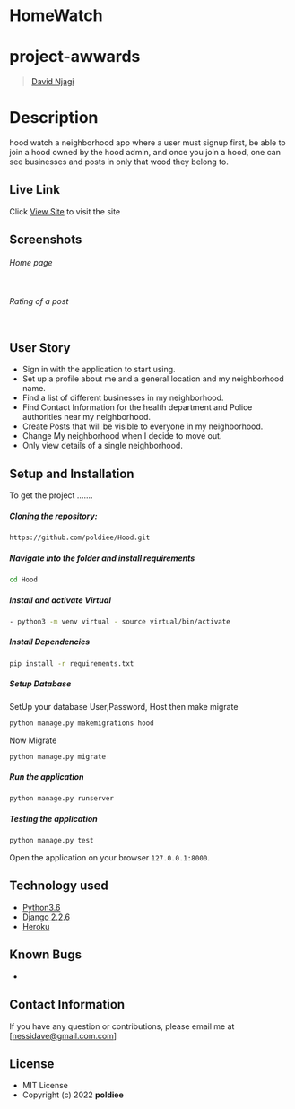 # HomeWatch
# project-awwards

>[David Njagi](https://github.com/poldiee)  
  
# Description  
hood watch a neighborhood app where a user must signup first, be able to join a hood owned by the hood admin, and once you 
join a hood, one can see businesses and posts in only that wood they belong to. 
##  Live Link  
 Click [View Site]()  to visit the site

## Screenshots 
###### Home page

<img src="">

 ###### Rating of a post
 <img src=""> 



## User Story  

* Sign in with the application to start using.
* Set up a profile about me and a general location and my neighborhood name.
* Find a list of different businesses in my neighborhood.
* Find Contact Information for the health department and Police authorities near my neighborhood.
* Create Posts that will be visible to everyone in my neighborhood.
* Change My neighborhood when I decide to move out.
* Only view details of a single neighborhood.

## Setup and Installation  
To get the project .......  

##### Cloning the repository:  
 ```bash 
https://github.com/poldiee/Hood.git
```
##### Navigate into the folder and install requirements  
 ```bash 
cd Hood 
```
##### Install and activate Virtual  
 ```bash 
- python3 -m venv virtual - source virtual/bin/activate  
```  
##### Install Dependencies  
 ```bash 
 pip install -r requirements.txt 
```  
 ##### Setup Database  
  SetUp your database User,Password, Host then make migrate  
 ```bash 
python manage.py makemigrations hood
 ``` 
 Now Migrate  
 ```bash 
 python manage.py migrate 
```
##### Run the application  
 ```bash 
 python manage.py runserver 
``` 
##### Testing the application  
 ```bash 
 python manage.py test 
```
Open the application on your browser `127.0.0.1:8000`.  


## Technology used  

* [Python3.6](https://www.python.org/)  
* [Django 2.2.6]()  
* [Heroku](https://heroku.com)  


## Known Bugs  
*  

## Contact Information   
If you have any question or contributions, please email me at [nessidave@gmail.com.com]  

## License 

* MIT License  
* Copyright (c) 2022 **poldiee**
